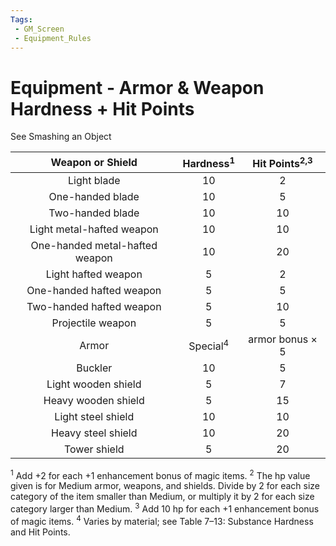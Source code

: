 ```yaml
---
Tags:
 - GM_Screen
 - Equipment_Rules
---
```

# Equipment - Armor & Weapon Hardness + Hit Points

See Smashing an Object

|        **Weapon or Shield**        | **Hardness<sup>1</sup>** | **Hit Points<sup>2,3**</sup> |
|:------------------------------:|:--------------------:|:------------------------:|
|          Light blade           |          10          |            2             |
|        One-handed blade        |          10          |            5             |
|        Two-handed blade        |          10          |            10            |
|   Light metal-hafted weapon    |          10          |            10            |
| One-handed metal-hafted weapon |          10          |            20            |
|      Light hafted weapon       |          5           |            2             |
|    One-handed hafted weapon    |          5           |            5             |
|    Two-handed hafted weapon    |          5           |            10            |
|       Projectile weapon        |          5           |            5             |
|             Armor              | Special<sup>4</sup>  |     armor bonus × 5      |
|            Buckler             |          10          |            5             |
|      Light wooden shield       |          5           |            7             |
|      Heavy wooden shield       |          5           |            15            |
|       Light steel shield       |          10          |            10            |
|       Heavy steel shield       |          10          |            20            |
|          Tower shield          |          5           |            20            | 

<sup>1</sup> Add +2 for each +1 enhancement bonus of magic items.
<sup>2</sup> The hp value given is for Medium armor, weapons, and shields. Divide by 2 for each size category of the item smaller than Medium, or multiply it by 2 for each size category larger than Medium.
<sup>3</sup> Add 10 hp for each +1 enhancement bonus of magic items.
<sup>4</sup> Varies by material; see Table 7–13: Substance Hardness and Hit Points.
